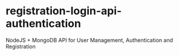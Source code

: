 # registration-login-api-authentication

NodeJS + MongoDB API for User Management, Authentication and Registration

